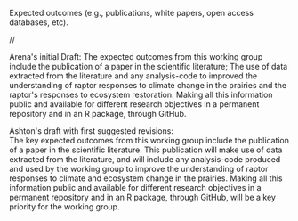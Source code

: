 Expected outcomes (e.g., publications, white papers, open access databases, etc).

//

Arena's initial Draft: 
The expected outcomes from this working group include the publication of a paper in the scientific literature; The use of data extracted from the literature and any analysis-code to improved the understanding of raptor responses to climate change in the prairies and the raptor's responses to ecosystem restoration. Making all this information public and available for different research objectives in a permanent repository and in an R package, through GitHub.

Ashton's draft with first suggested revisions:  
The key expected outcomes from this working group include the publication of a paper in the scientific literature. This publication will make use of data extracted from the literature, and will include any analysis-code produced and used by the working group to improve the understanding of raptor responses to climate and ecosystem change in the prairies. Making all this information public and available for different research objectives in a permanent repository and in an R package, through GitHub, will be a key priority for the working group.
